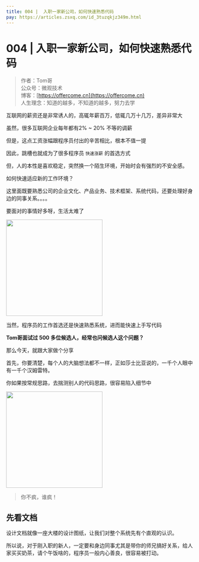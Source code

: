 ```yaml
---
title: 004 |  入职一家新公司，如何快速熟悉代码
pay: https://articles.zsxq.com/id_3tuzqkjz349m.html
---
```


#  004 |  入职一家新公司，如何快速熟悉代码

> 作者：Tom哥
> <br/>公众号：微观技术
> <br/> 博客：[https://offercome.cn](https://offercome.cn)
> <br/> 人生理念：知道的越多，不知道的越多，努力去学


互联网的薪资还是非常诱人的，高辄年薪百万，低辄几万十几万，差异非常大

虽然，很多互联网企业每年都有2% ~ 20% 不等的调薪

但是，这点工资涨幅跟程序员付出的辛苦相比，根本不值一提

因此，跳槽也就成为了很多程序员 `快速涨薪` 的首选方式

但，人的本性是喜欢稳定，突然换一个陌生环境，开始时会有强烈的不安全感。

如何快速适应新的工作环境？

这里面既要熟悉公司的企业文化、产品业务、技术框架、系统代码，还要处理好身边的同事关系。。。。

要面对的事情好多呀，生活太难了

<div align="left">
    <img src="https://offercome.cn/images/pay/job/4-1.png" width="260px">
</div>

当然，程序员的工作首选还是快速熟悉系统，进而能快速上手写代码

**Tom哥面试过 500 多位候选人，经常也问候选人这个问题？**

那么今天，就跟大家做个分享

首先，你要清楚，每个人的大脑想法都不一样，正如莎士比亚说的，一千个人眼中有一千个汉姆雷特。

你如果按常规思路，去揣测别人的代码思路，很容易陷入细节中

<div align="left">
    <img src="https://offercome.cn/images/pay/job/4-2.png" width="260px">
</div>

> 你不疯，谁疯！

## 先看文档

设计文档就像一座大楼的设计图纸，让我们对整个系统先有个直观的认识。

所以说，对于刚入职的新人，一定要和身边同事尤其是带你的师兄搞好关系，给人家买买奶茶，请个午饭啥的，程序员一般内心善良，很容易被打动。